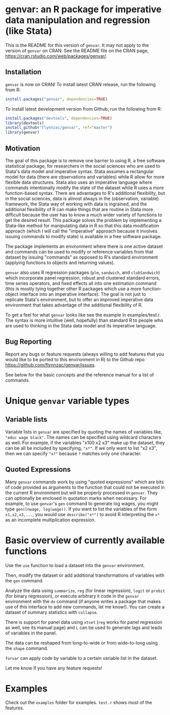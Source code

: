 # genvar: an R package for imperative data manipulation and regression (like Stata)

This is the README for this version of `genvar`. It may not apply to the version of `genvar` on CRAN. See the README file on the CRAN page, https://cran.rstudio.com/web/packages/genvar/.

## Installation

`genvar` is now on CRAN! To install latest CRAN release, run the following from R:

```R
install.packages("genvar", dependencies=TRUE)
```

To install latest development version from Github, run the following from R:
```R
install.packages("devtools", dependencies=TRUE)
library(devtools)
install_github("flynnzac/genvar", ref="master")
library(genvar)
```

## Motivation
The goal of this package is to remove one barrier to using R, a free software statistical package, for researchers in the social sciences who are used to Stata's data model and imperative syntax.  Stata assumes a rectangular model for data (there are observations and variables) while R allow for more flexible data structures. Stata also uses an imperative language where commands intentionally modify the state of the dataset while R uses a more function-based syntax. There are advantages to R's additional flexibility, but in the social sciences, data is almost always in the (observation, variable) framework, the Stata way of working with data is ingrained, and the additional flexibility of R can make things that are routine in Stata more difficult because the user has to know a much wider variety of functions to get the desired result.  This package solves the problem by implementing a Stata-like method for manipulating data in R so that this data modification approach (which I will call the "imperative" approach because it involves issuing commands to modify state) is available in a free software package. 

The package implements an environment where there is one active dataset and commands can be used to modify or reference variables from that dataset by issuing "commands" as opposed to R's standard environment (applying functions to objects and returning values).

`genvar` also uses R regression packages (`plm`, `sandwich`, and `clubSandwich`) which incorporate panel regression, robust and clustered standard errors, time series operators, and fixed effects all into one estimation command (this is mostly tying together other R packages which use a more function-object interface into an imperative interface).  The goal is not just to replicate Stata's environment, but to offer an improved imperative data environment that takes advantage of the additional flexibility of R.

To get a feel for what `genvar` looks like see the example in examples/test.r. The syntax is more intuitive (well, hopefully) than standard R to people who are used to thinking in the Stata data model and its imperative language.

## Bug Reporting

Report any bugs or feature requests  (always willing to add features that you would like to be ported to this environment in R) to the Github repo https://github.com/flynnzac/genvar/issues.

See below for the basic concepts and the reference manual for a list of commands.

# Unique `genvar` variable types

## Variable lists

Variable lists in `genvar` are specified by quoting the names of variables like, `"educ wage black"`. The names can be specified using wildcard characters as well. For example, if the variables "x100 x2 x3" make up the dataset, they can be all be included by specifying, `"x*"`. If we only want to list "x2 x3", then we can specify `"x?"` because `?` matches only one character.

## Quoted Expressions

Many `genvar` commands work by using "quoted expressions" which are bits of code provided as arguments to the function that could not be executed in the current R environment but will be properly processed in `genvar`.  They can optionally be enclosed in quotation marks when necessary. For example, to use `genvar`'s `gen` command to generate log wages, you might type `gen(lnwage, log(wage))`. If you want to list the variables of the form `x1,x2,x3,...`, you would use `describe("x*")` to avoid R interpreting the `x*` as an incomplete multiplication expression.

# Basic overview of currently available functions

Use the `use` function to load a dataset into the `genvar` environment. 

Then, modify the dataset or add additional transformations of variables with the `gen` command.

Analyze the data using `summarize`, `reg` (for linear regression), `logit` or `probit` (for binary regression), or execute arbitrary `R` code in the `genvar` environment with the `do` command (if anyone writes a package that makes use of this interface to add new commands, let me know!).  You can create a dataset of summary statistics with `collapse`.

There is support for panel data using `xtset` (`reg` works for panel regression as well, see its manual page) and `L` can be used to generate lags and leads of variables in the panel.

The data can be reshaped from long-to-wide or from wide-to-long using the `shape` command.

`forvar` can apply code by variable to a certain variable list in the dataset.

Let me know if you have any feature requests!

# Examples

Check out the `examples` folder for examples. `test.r` shows most of the features.


